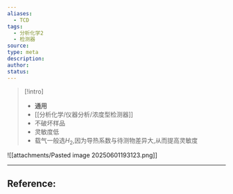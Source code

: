 ```yaml
---
aliases:
  - TCD
tags:
  - 分析化学2
  - 检测器
source: 
type: meta
description: 
author: 
status:
---
```


>[!intro]
>- **通用**
>- [[分析化学/仪器分析/浓度型检测器]]
>- 不破坏样品
>- 灵敏度低
>- 载气一般选$H_2$,因为导热系数与待测物差异大,从而提高灵敏度


![[attachments/Pasted image 20250601193123.png]]



---

## Reference: